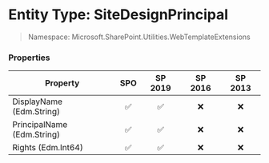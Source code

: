 # Entity Type: SiteDesignPrincipal

> Namespace: Microsoft.SharePoint.Utilities.WebTemplateExtensions

### Properties

Property | SPO | SP 2019 | SP 2016 | SP 2013
----------|:---:|:-------:|:-------:|:-------:
DisplayName (Edm.String) | ✅ | ✅ | ❌ | ❌
PrincipalName (Edm.String) | ✅ | ✅ | ❌ | ❌
Rights (Edm.Int64) | ✅ | ✅ | ❌ | ❌